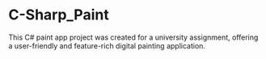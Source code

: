 # C-Sharp_Paint
This C# paint app project was created for a university assignment, offering a user-friendly and feature-rich digital painting application.
